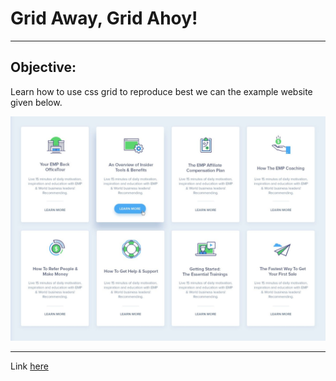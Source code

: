 # Grid Away, Grid Ahoy!
***

## Objective:
Learn how to use css grid to reproduce best we can the example website given below.

![exercise](images/exercise-2.png)

***
Link [here](https://fradven.github.io/Grid-away-grid-ahoy-/)
